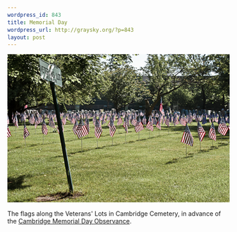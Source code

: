 ```yaml
--- 
wordpress_id: 843
title: Memorial Day
wordpress_url: http://graysky.org/?p=843
layout: post
---
```

<div class="flickr-frame"><a href="http://www.flickr.com/photos/downtree/3563197960/"><img src="/images/veterans_lot.jpg" class="flickr-photo" /></a>
</div>

The flags along the Veterans' Lots in Cambridge Cemetery, in advance of the <a href="http://www.cambridgema.gov/VET/NewsDetail.cfm?story_id=2149">Cambridge Memorial Day Observance</a>.
